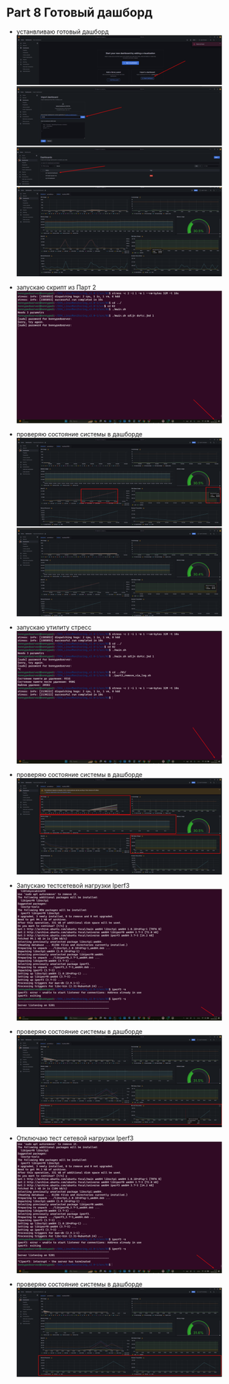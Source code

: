 # Part 8 Готовый дашборд

- устанвливаю готовый дашборд
![дашборд](images/1.png)
![дашборд1](images/2.png)
![дашборд2](images/3.png)
![дашборд_загружен](images/4.png)

- запускаю скрипт из Парт 2
![заупск_скрипта](images/5.png)

- проверяю состояние системы в дашборде
![состояние](images/6.png)
![состояние1](images/6.1.png)

- запускаю утилиту стресс
![стресс_тест](images/7.png)

- проверяю состояние системы в дашборде
![состояние3](images/8.png)

- Запускаю тестсетевой нагрузки Iperf3
![iperf3](images/9.png)

- проверяю состояние системы в дашборде
![состояние3](images/10.png)

- Отключаю тест сетевой нагрузки Iperf3
![iperf3](images/11.png)

- проверяю состояние системы в дашборде
![состояние3](images/12.png)

